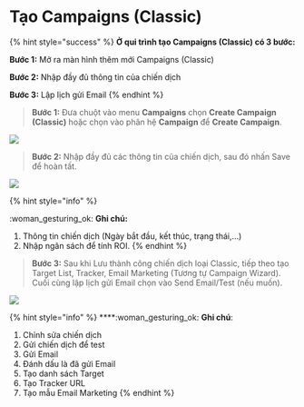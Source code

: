 # Tạo Campaigns (Classic)

{% hint style="success" %}
**Ở qui trình tạo Campaigns (Classic) có 3 bước:**

**Bước 1:** Mở ra màn hình thêm mới Campaigns (Classic)

**Bước 2:** Nhập đầy đủ thông tin của chiến dịch

**Bước 3:** Lập lịch gửi Email
{% endhint %}

> **Bước 1:** Đưa chuột vào menu **Campaigns** chọn **Create Campaign (Classic)** hoặc chọn vào phân hệ **Campaign** để **Create Campaign**.

![](../../../.gitbook/assets/1\_1.png)

> **Bước 2:** Nhập đầy đủ các thông tin của chiến dịch, sau đó nhấn Save để hoàn tất.

![](../../../.gitbook/assets/1\_2.png)

{% hint style="info" %}
&#x20;:woman\_gesturing\_ok: **Ghi chú:**

1. Thông tin chiến dịch (Ngày bắt đầu, kết thúc, trạng thái,…)
2. Nhập ngân sách để tính ROI.
{% endhint %}

> **Bước 3:** Sau khi Lưu thành công chiến dịch loại Classic, tiếp theo tạo Target List, Tracker, Email Marketing (Tương tự Campaign Wizard). Cuối cùng lập lịch gửi Email chọn vào Send Email/Test (nếu muốn).

![](../../../.gitbook/assets/1\_3.png)

{% hint style="info" %}
****:woman\_gesturing\_ok: **Ghi chú**:

1. Chỉnh sửa chiến dịch
2. Gửi chiến dịch để test
3. Gửi Email
4. Đánh dấu là đã gửi Email
5. Tạo danh sách Target
6. Tạo Tracker URL&#x20;
7. Tạo mẫu Email Marketing
{% endhint %}
